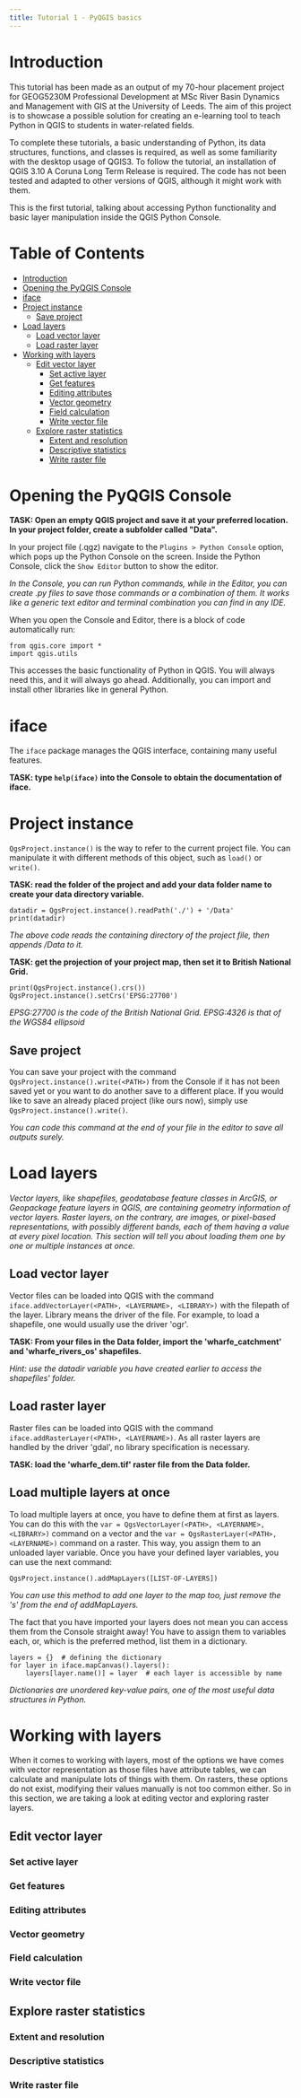 ```yaml
---
title: Tutorial 1 - PyQGIS basics
---
```



# Introduction
This tutorial has been made as an output of my 70-hour placement project for GEOG5230M Professional Development at MSc River Basin Dynamics and Management with GIS at the University of Leeds. The aim of this project is to showcase a possible solution for creating an e-learning tool to teach Python in QGIS to students in water-related fields.

To complete these tutorials, a basic understanding of Python, its data structures, functions, and classes is required, as well as some familiarity with the desktop usage of QGIS3. To follow the tutorial, an installation of QGIS 3.10 A Coruna Long Term Release is required. The code has not been tested and adapted to other versions of QGIS, although it might work with them.

This is the first tutorial, talking about accessing Python functionality and basic layer manipulation inside the QGIS Python Console.

# Table of Contents
- [Introduction](#introduction)
- [Opening the PyQGIS Console](#opening-the-pyqgis-console)
- [iface](#iface)
- [Project instance](#project-instance)
	* [Save project](#save-project)
- [Load layers](#load-layers)
	* [Load vector layer](#load-vector-layer)
	* [Load raster layer](#load-raster-layer)
- [Working with layers](#working-with-layers)
	* [Edit vector layer](#edit-vector-layer)
		* [Set active layer](#set-active-layer)
		* [Get features](#get-features)
		* [Editing attributes](#editing-attributes)
		* [Vector geometry](#vector-geometry)
		* [Field calculation](#field-calculation)
		* [Write vector file](#write-vector-file)
	* [Explore raster statistics](#explore-raster-statistics)
		* [Extent and resolution](#extent-and-resolution)
		* [Descriptive statistics](#descriptive-statistics)
		* [Write raster file](#write-raster-file)


# Opening the PyQGIS Console
**TASK: Open an empty QGIS project and save it at your preferred location. In your project folder, create a subfolder called "Data".**

In your project file (.qgz) navigate to the `Plugins > Python Console` option, which pops up the Python Console on the screen. Inside the Python Console, click the `Show Editor` button to show the editor.

*In the Console, you can run Python commands, while in the Editor, you can create .py files to save those commands or a combination of them. It works like a generic text editor and terminal combination you can find in any IDE.*

When you open the Console and Editor, there is a block of code automatically run:

```
from qgis.core import *
import qgis.utils
```
This accesses the basic functionality of Python in QGIS. You will always need this, and it will always go ahead. Additionally, you can import and install other libraries like in general Python.

# iface
The `iface` package manages the QGIS interface, containing many useful features.

**TASK: type `help(iface)` into the Console to obtain the documentation of iface.**

# Project instance
`QgsProject.instance()` is the way to refer to the current project file. You can manipulate it with different methods of this object, such as `load()` or `write()`.

**TASK: read the folder of the project and add your data folder name to create your data directory variable.**
```
datadir = QgsProject.instance().readPath('./') + '/Data'
print(datadir)
```
*The above code reads the containing directory of the project file, then appends /Data to it.*

**TASK: get the projection of your project map, then set it to British National Grid.**
```
print(QgsProject.instance().crs())
QgsProject.instance().setCrs('EPSG:27700')
```
*EPSG:27700 is the code of the British National Grid. EPSG:4326 is that of the WGS84 ellipsoid*

## Save project
You can save your project with the command `QgsProject.instance().write(<PATH>)` from the Console if it has not been saved yet or you want to do another save to a different place. If you would like to save an already placed project (like ours now), simply use `QgsProject.instance().write()`.

*You can code this command at the end of your file in the editor to save all outputs surely.*

# Load layers
*Vector layers, like shapefiles, geodatabase feature classes in ArcGIS, or Geopackage feature layers in QGIS, are containing geometry information of vector layers. Raster layers, on the contrary, are images, or pixel-based representations, with possibly different bands, each of them having a value at every pixel location. This section will tell you about loading them one by one or multiple instances at once.*

## Load vector layer
Vector files can be loaded into QGIS with the command `iface.addVectorLayer(<PATH>, <LAYERNAME>, <LIBRARY>)` with the filepath of the layer. Library means the driver of the file. For example, to load a shapefile, one would usually use the driver 'ogr'.

**TASK: From your files in the Data folder, import the 'wharfe_catchment' and 'wharfe_rivers_os' shapefiles.**

*Hint: use the datadir variable you have created earlier to access the shapefiles' folder.*

## Load raster layer
Raster files can be loaded into QGIS with the command `iface.addRasterLayer(<PATH>, <LAYERNAME>)`. As all raster layers are handled by the driver 'gdal', no library specification is necessary.

**TASK: load the 'wharfe_dem.tif' raster file from the Data folder.**

## Load multiple layers at once
To load multiple layers at once, you have to define them at first as layers. You can do this with the `var = QgsVectorLayer(<PATH>, <LAYERNAME>, <LIBRARY>)` command on a vector and the `var = QgsRasterLayer(<PATH>, <LAYERNAME>)` command on a raster. This way, you assign them to an unloaded layer variable. Once you have your defined layer variables, you can use the next command:
```
QgsProject.instance().addMapLayers([LIST-OF-LAYERS])
```
*You can use this method to add one layer to the map too, just remove the 's' from the end of addMapLayers.*

The fact that you have imported your layers does not mean you can access them from the Console straight away! You have to assign them to variables each, or, which is the preferred method, list them in a dictionary.
```
layers = {}  # defining the dictionary
for layer in iface.mapCanvas().layers():
	layers[layer.name()] = layer  # each layer is accessible by name
```

*Dictionaries are unordered key-value pairs, one of the most useful data structures in Python.*


# Working with layers
When it comes to working with layers, most of the options we have comes with vector representation as those files have attribute tables, we can calculate and manipulate lots of things with them. On rasters, these options do not exist, modifying their values manually is not too common either. So in this section, we are taking a look at editing vector and exploring raster layers.

## Edit vector layer

### Set active layer

### Get features

### Editing attributes

### Vector geometry

### Field calculation

### Write vector file

## Explore raster statistics

### Extent and resolution

### Descriptive statistics

### Write raster file
